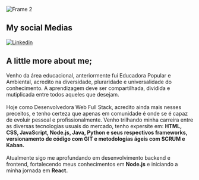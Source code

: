 ![Frame 2](https://user-images.githubusercontent.com/101408372/162743281-f4e02012-5c85-4fc3-ac81-7350e4cfdb07.png)
<br>
## My social Medias
[![Linkedin](https://img.shields.io/badge/LinkedIn-0077B5?style=for-the-badge&logo=linkedin&logoColor=white)](https://www.linkedin.com/in/guimaraesabrina/)
## A little more about me;
Venho da área educacional, anteriormente fui Educadora Popular e Ambiental, acredito na diversidade, pluraridade e universalidade do conhecimento. A aprendizagem deve ser compartilhada, dividida e mutiplicada entre todos aqueles que desejam. <br><br>
Hoje como Desenvolvedora Web Full Stack, acredito ainda mais nesses preceitos, e tenho certeza que apenas em comunidade é onde se é capaz de evoluir pessoal e profissionalmente. 
Venho trilhando minha carreira entre as diversas tecnologias usuais do mercado, tenho expersite em: **HTML, CSS, JavaScript, Node.js, Java, Python e seus respectivos frameworks, versionamento de código com GIT e metodologias ágeis com SCRUM e Kaban.** <br><br>
Atualmente sigo me aprofundando em desenvolvimento backend e frontend, fortalecendo meus conhecimentos em **Node.js** e iniciando a minha jornada em **React.**
